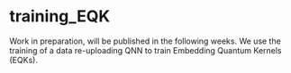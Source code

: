 # training_EQK
Work in preparation, will be published in the following weeks. We use the training of a data re-uploading QNN to train Embedding Quantum Kernels (EQKs).
